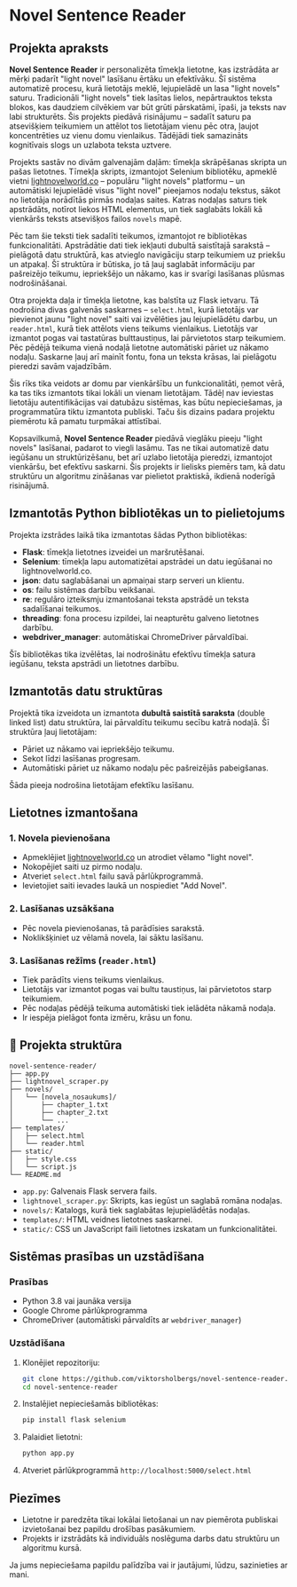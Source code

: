 
# Novel Sentence Reader

## Projekta apraksts

**Novel Sentence Reader** ir personalizēta tīmekļa lietotne, kas izstrādāta ar mērķi padarīt "light novel" lasīšanu ērtāku un efektīvāku. Šī sistēma automatizē procesu, kurā lietotājs meklē, lejupielādē un lasa "light novels" saturu. Tradicionāli "light novels" tiek lasītas lielos, nepārtrauktos teksta blokos, kas daudziem cilvēkiem var būt grūti pārskatāmi, īpaši, ja teksts nav labi strukturēts. Šis projekts piedāvā risinājumu – sadalīt saturu pa atsevišķiem teikumiem un attēlot tos lietotājam vienu pēc otra, ļaujot koncentrēties uz vienu domu vienlaikus. Tādējādi tiek samazināts kognitīvais slogs un uzlabota teksta uztvere.

Projekts sastāv no divām galvenajām daļām: tīmekļa skrāpēšanas skripta un pašas lietotnes. Tīmekļa skripts, izmantojot Selenium bibliotēku, apmeklē vietni [lightnovelworld.co](https://www.lightnovelworld.co) – populāru "light novels" platformu – un automātiski lejupielādē visus "light novel" pieejamos nodaļu tekstus, sākot no lietotāja norādītās pirmās nodaļas saites. Katras nodaļas saturs tiek apstrādāts, notīrot liekos HTML elementus, un tiek saglabāts lokāli kā vienkāršs teksts atsevišķos failos `novels` mapē.

Pēc tam šie teksti tiek sadalīti teikumos, izmantojot re bibliotēkas funkcionalitāti. Apstrādātie dati tiek iekļauti dubultā saistītajā sarakstā – pielāgotā datu struktūrā, kas atvieglo navigāciju starp teikumiem uz priekšu un atpakaļ. Šī struktūra ir būtiska, jo tā ļauj saglabāt informāciju par pašreizējo teikumu, iepriekšējo un nākamo, kas ir svarīgi lasīšanas plūsmas nodrošināšanai.

Otra projekta daļa ir tīmekļa lietotne, kas balstīta uz Flask ietvaru. Tā nodrošina divas galvenās saskarnes – `select.html`, kurā lietotājs var pievienot jaunu "light novel" saiti vai izvēlēties jau lejupielādētu darbu, un `reader.html`, kurā tiek attēlots viens teikums vienlaikus. Lietotājs var izmantot pogas vai tastatūras bulttaustiņus, lai pārvietotos starp teikumiem. Pēc pēdējā teikuma vienā nodaļā lietotne automātiski pāriet uz nākamo nodaļu. Saskarne ļauj arī mainīt fontu, fona un teksta krāsas, lai pielāgotu pieredzi savām vajadzībām.

Šis rīks tika veidots ar domu par vienkāršību un funkcionalitāti, ņemot vērā, ka tas tiks izmantots tikai lokāli un vienam lietotājam. Tādēļ nav ieviestas lietotāju autentifikācijas vai datubāzu sistēmas, kas būtu nepieciešamas, ja programmatūra tiktu izmantota publiski. Taču šis dizains padara projektu piemērotu kā pamatu turpmākai attīstībai.

Kopsavilkumā, **Novel Sentence Reader** piedāvā vieglāku pieeju "light novels" lasīšanai, padarot to viegli lasāmu. Tas ne tikai automatizē datu iegūšanu un struktūrizēšanu, bet arī uzlabo lietotāja pieredzi, izmantojot vienkāršu, bet efektīvu saskarni. Šis projekts ir lielisks piemērs tam, kā datu struktūru un algoritmu zināšanas var pielietot praktiskā, ikdienā noderīgā risinājumā.

## Izmantotās Python bibliotēkas un to pielietojums

Projekta izstrādes laikā tika izmantotas šādas Python bibliotēkas:

- **Flask**: tīmekļa lietotnes izveidei un maršrutēšanai.
- **Selenium**: tīmekļa lapu automatizētai apstrādei un datu iegūšanai no lightnovelworld.co.
- **json**: datu saglabāšanai un apmaiņai starp serveri un klientu.
- **os**: failu sistēmas darbību veikšanai.
- **re**: regulāro izteiksmju izmantošanai teksta apstrādē un teksta sadalīšanai teikumos.
- **threading**: fona procesu izpildei, lai neapturētu galveno lietotnes darbību.
- **webdriver_manager**: automātiskai ChromeDriver pārvaldībai.

Šīs bibliotēkas tika izvēlētas, lai nodrošinātu efektīvu tīmekļa satura iegūšanu, teksta apstrādi un lietotnes darbību.

## Izmantotās datu struktūras

Projektā tika izveidota un izmantota **dubultā saistītā saraksta** (double linked list) datu struktūra, lai pārvaldītu teikumu secību katrā nodaļā. Šī struktūra ļauj lietotājam:

- Pāriet uz nākamo vai iepriekšējo teikumu.
- Sekot līdzi lasīšanas progresam.
- Automātiski pāriet uz nākamo nodaļu pēc pašreizējās pabeigšanas.

Šāda pieeja nodrošina lietotājam efektīku lasīšanu.

## Lietotnes izmantošana

### 1. Novela pievienošana

- Apmeklējiet [lightnovelworld.co](https://www.lightnovelworld.co) un atrodiet vēlamo "light novel".
- Nokopējiet saiti uz pirmo nodaļu.
- Atveriet `select.html` failu savā pārlūkprogrammā.
- Ievietojiet saiti ievades laukā un nospiediet "Add Novel".

### 2. Lasīšanas uzsākšana

- Pēc novela pievienošanas, tā parādīsies sarakstā.
- Noklikšķiniet uz vēlamā novela, lai sāktu lasīšanu.

### 3. Lasīšanas režīms (`reader.html`)

- Tiek parādīts viens teikums vienlaikus.
- Lietotājs var izmantot pogas vai bultu taustiņus, lai pārvietotos starp teikumiem.
- Pēc nodaļas pēdējā teikuma automātiski tiek ielādēta nākamā nodaļa.
- Ir iespēja pielāgot fonta izmēru, krāsu un fonu.

## 📂 Projekta struktūra

```
novel-sentence-reader/
├── app.py
├── lightnovel_scraper.py
├── novels/
│   └── [novela_nosaukums]/
│       ├── chapter_1.txt
│       ├── chapter_2.txt
│       └── ...
├── templates/
│   ├── select.html
│   └── reader.html
├── static/
│   ├── style.css
│   └── script.js
└── README.md
```

- `app.py`: Galvenais Flask servera fails.
- `lightnovel_scraper.py`: Skripts, kas iegūst un saglabā romāna nodaļas.
- `novels/`: Katalogs, kurā tiek saglabātas lejupielādētās nodaļas.
- `templates/`: HTML veidnes lietotnes saskarnei.
- `static/`: CSS un JavaScript faili lietotnes izskatam un funkcionalitātei.

## Sistēmas prasības un uzstādīšana

### Prasības

- Python 3.8 vai jaunāka versija
- Google Chrome pārlūkprogramma
- ChromeDriver (automātiski pārvaldīts ar `webdriver_manager`)

### Uzstādīšana

1. Klonējiet repozitoriju:

   ```bash
   git clone https://github.com/viktorsholbergs/novel-sentence-reader.git
   cd novel-sentence-reader
   ```

2. Instalējiet nepieciešamās bibliotēkas:

   ```bash
   pip install flask selenium 
   ```

3. Palaidiet lietotni:

   ```bash
   python app.py
   ```

4. Atveriet pārlūkprogrammā `http://localhost:5000/select.html`



## Piezīmes

- Lietotne ir paredzēta tikai lokālai lietošanai un nav piemērota publiskai izvietošanai bez papildu drošības pasākumiem.
- Projekts ir izstrādāts kā individuāls noslēguma darbs datu struktūru un algoritmu kursā.

Ja jums nepieciešama papildu palīdzība vai ir jautājumi, lūdzu, sazinieties ar mani.
